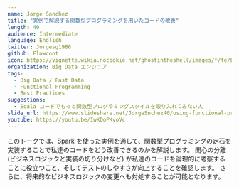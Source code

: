 ```yaml
---
name: Jorge Sanchez
title: "実例で解説する関数型プログラミングを用いたコードの改善"
length: 40
audience: Intermediate
language: English
twitter: Jorgesg1986
github: Flowcont
icon: https://vignette.wikia.nocookie.net/ghostintheshell/images/f/fe/Laughing_man.svg/revision/latest/scale-to-width-down/300?cb=20100909044445&path-prefix=en
organization: Big Data エンジニア
tags:
  - Big Data / Fast Data
  - Functional Programming
  - Best Practices
suggestions:
  - Scala コードでもっと関数型プログラミングスタイルを取り入れてみたい人
slide_url: https://www.slideshare.net/JorgeSnchez40/using-functional-programming-to-improve-your-code-a-working-example
youtube: https://youtu.be/IwKDoPKvoVc
---
```

このトークでは、Spark を使った実例を通して、関数型プログラミングの定石を実装することで私達のコードをどう改善できるのかを解説します。
関心の分離 (ビジネスロジックと実装の切り分けなど) が私達のコードを論理的に考察することに役立つこと、そしてテストのしやすさが向上することを確認します。
さらに、将来的なビジネスロジックの変更へも対処することが可能となります。
